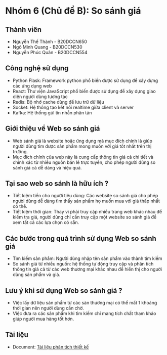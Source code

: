 # Nhóm 6 (Chủ đề B): So sánh giá

## Thành viên
- Nguyễn Thế Thành - B20DCCN650
- Ngô Minh Quang - B20DCCN530
- Nguyễn Phúc Quân - B20DCCN554

## Công nghệ sử dụng
- Python Flask: Framework python phổ biến được sử dụng để xây dựng các ứng dụng web
- React: Thư viện JavaScript phổ biến được sử dụng để xây dựng giao diện người dùng tương tác
- Redis: Bộ nhớ cache dùng để lưu trữ dữ liệu
- Socket: Hệ thống tạo kết nối realtime giữa client và server
- Kafka: Hệ thống gửi tin nhắn phân tán
  
## Giới thiệu về Web so sánh giá 
- Web sánh giá là website hoặc ứng dụng mà mục đích chính là giúp người dùng tìm được sản phẩm mong muốn với giá tốt nhất trên thị trường. 
- Mục đích chính của web này là cung cấp thông tin giá cả chi tiết và chính xác từ nhiều nguồn bán lẻ trực tuyến, cho phép người dùng so sánh giá cả dễ dàng và hiệu quả.

## Tại sao web so sánh là hữu ích ?
- Tiết kiệm tiền cho người tiêu dùng: Các website so sánh giá cho phép người dùng dễ dàng tìm thấy sản phẩm họ muốn mua với giá thấp nhất có thể.
- Tiết kiệm thời gian: Thay vì phải truy cập nhiều trang web khác nhau để kiểm tra giá, người dùng chỉ cần truy cập một website so sánh giá để xem tất cả các lựa chọn có sẵn.
  
## Các bước trong quá trình sử dụng Web so sánh giá
- Tìm kiếm sản phẩm: Người dùng nhập tên sản phẩm vào thành tìm kiếm 
- So sánh giá từ nhiều nguồn: hệ thống tự động truy cập và phân tích thông tin giá cả từ các web thương mại khác nhau để hiển thị cho người dùng sản phẩm và giá.

## Lưu ý khi sử dụng Web so sánh giá ?
- Việc lấy dữ liệu sản phẩm từ các sàn thương mại có thể mất 1 khoảng thời gian nên người dùng cần chờ.
- Việc đưa ra các sản phẩm khi tìm kiếm chỉ mang tích chất tham khảo giúp người mua hàng tốt hơn.
## Tài liệu
- Document: [Tài liệu phân tích thiết kế](https://docs.google.com/document/d/1l3vmDIsF7C1J9pptHmyag-_t2d8QE6RJ/edit)
 